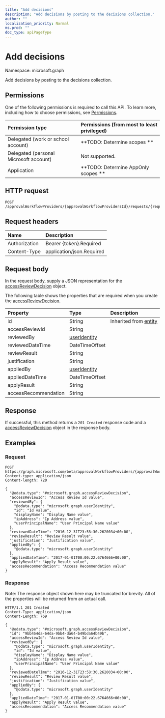 ```yaml
---
title: "Add decisions"
description: "Add decisions by posting to the decisions collection."
author: ""
localization_priority: Normal
ms.prod: ""
doc_type: apiPageType
---
```


# Add decisions

Namespace: microsoft.graph

Add decisions by posting to the decisions collection.

## Permissions
One of the following permissions is required to call this API. To learn more, including how to choose permissions, see [Permissions](/concepts/permissions-reference.md).

|Permission type|Permissions (from most to least privileged)|
|:---|:---|
|Delegated (work or school account)|**TODO: Determine scopes **|
|Delegated (personal Microsoft account)|Not supported.|
|Application|**TODO: Determine AppOnly scopes **|

## HTTP request
<!-- {
  "blockType": "ignored"
}
-->
``` http
POST /approvalWorkflowProviders/{approvalWorkflowProvidersId}/requests/{requestId}/decisions/$ref
```

## Request headers
|Name|Description|
|:---|:---|
|Authorization|Bearer {token}.Required|
|Content-Type|application/json.Required|

## Request body
In the request body, supply a JSON representation for the [accessReviewDecision](../resources/accessreviewdecision.md) object.

The following table shows the properties that are required when you create the [accessReviewDecision](../resources/accessreviewdecision.md).

|Property|Type|Description|
|:---|:---|:---|
|id|String| Inherited from [entity](../resources/entity.md)|
|accessReviewId|String||
|reviewedBy|[userIdentity](../resources/useridentity.md)||
|reviewedDateTime|DateTimeOffset||
|reviewResult|String||
|justification|String||
|appliedBy|[userIdentity](../resources/useridentity.md)||
|appliedDateTime|DateTimeOffset||
|applyResult|String||
|accessRecommendation|String||



## Response
If successful, this method returns a `201 Created` response code and a [accessReviewDecision](../resources/accessreviewdecision.md) object in the response body.

## Examples

### Request
<!-- {
  "blockType": "request",
  "name": "create_accessreviewdecision_from_accessreviewdecisions"
}
-->
``` http
POST https://graph.microsoft.com/beta/approvalWorkflowProviders/{approvalWorkflowProvidersId}/requests/{requestId}/decisions
Content-type: application/json
Content-length: 720

{
  "@odata.type": "#microsoft.graph.accessReviewDecision",
  "accessReviewId": "Access Review Id value",
  "reviewedBy": {
    "@odata.type": "microsoft.graph.userIdentity",
    "id": "Id value",
    "displayName": "Display Name value",
    "ipAddress": "Ip Address value",
    "userPrincipalName": "User Principal Name value"
  },
  "reviewedDateTime": "2016-12-31T23:58:30.2620034+00:00",
  "reviewResult": "Review Result value",
  "justification": "Justification value",
  "appliedBy": {
    "@odata.type": "microsoft.graph.userIdentity"
  },
  "appliedDateTime": "2017-01-01T00:00:22.6764666+00:00",
  "applyResult": "Apply Result value",
  "accessRecommendation": "Access Recommendation value"
}
```

### Response
Note: The response object shown here may be truncated for brevity. All of the properties will be returned from an actual call.
<!-- {
  "blockType": "response",
  "truncated": true,
  "@odata.type": "microsoft.graph.accessreviewdecision"
}
-->
``` http
HTTP/1.1 201 Created
Content-Type: application/json
Content-Length: 769

{
  "@odata.type": "#microsoft.graph.accessReviewDecision",
  "id": "9bb464da-64da-9bb4-da64-b49bda64b49b",
  "accessReviewId": "Access Review Id value",
  "reviewedBy": {
    "@odata.type": "microsoft.graph.userIdentity",
    "id": "Id value",
    "displayName": "Display Name value",
    "ipAddress": "Ip Address value",
    "userPrincipalName": "User Principal Name value"
  },
  "reviewedDateTime": "2016-12-31T23:58:30.2620034+00:00",
  "reviewResult": "Review Result value",
  "justification": "Justification value",
  "appliedBy": {
    "@odata.type": "microsoft.graph.userIdentity"
  },
  "appliedDateTime": "2017-01-01T00:00:22.6764666+00:00",
  "applyResult": "Apply Result value",
  "accessRecommendation": "Access Recommendation value"
}
```

